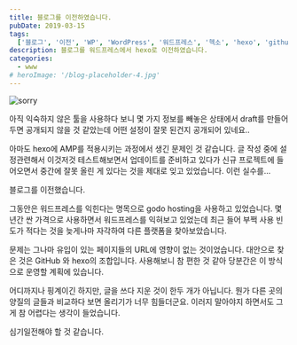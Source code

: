 ```yaml
---
title: 블로그를 이전하였습니다.
pubDate: 2019-03-15
tags:
  ['블로그', '이전', 'WP', 'WordPress', '워드프레스', '헥소', 'hexo', 'github']
description: 블로그를 워드프레스에서 hexo로 이전하였습니다.
categories:
  - www
# heroImage: '/blog-placeholder-4.jpg'
---
```


![sorry](https://live.staticflickr.com/65535/33841218408_f756fa8110_c.jpg)

아직 익숙하지 않은 툴을 사용하다 보니 몇 가지 정보를 빼놓은 상태에서 draft를 만들어두면 공개되지 않을 것 같았는데 어떤 설정이 잘못 된건지 공개되어 있네요..

아마도 hexo에 AMP를 적용시키는 과정에서 생긴 문제인 것 같습니다. 글 작성 중에 설정관련해서 이것저것 테스트해보면서 업데이트를 준비하고 있다가 신규 프로젝트에 들어오면서 중간에 잘못 올린 게 있다는 것을 제대로 잊고 있었습니다. 이런 실수를...

블로그를 이전했습니다.

그동안은 워드프레스를 익힌다는 명목으로 godo hosting을 사용하고 있었습니다.
몇 년간 싼 가격으로 사용하면서 워드프레스를 익혀보고 있었는데 최근 들어 부쩍 사용 빈도가 적다는 것을 늦게나마 자각하여 다른 플랫폼을 찾아보았습니다.

문제는 그나마 유입이 있는 페이지들의 URL에 영향이 없는 것이었습니다.
대안으로 찾은 것은 GitHub 와 hexo의 조합입니다.
사용해보니 참 편한 것 같아 당분간은 이 방식으로 운영할 계획에 있습니다.

어디까지나 핑계이긴 하지만, 글을 쓰다 지운 것이 한두 개가 아닙니다.
뭔가 다른 곳의 양질의 글들과 비교하다 보면 올리기가 너무 힘들더군요.
이러지 말아야지 하면서도 그게 참 어렵다는 생각이 들었습니다.

심기일전해야 할 것 같습니다.
